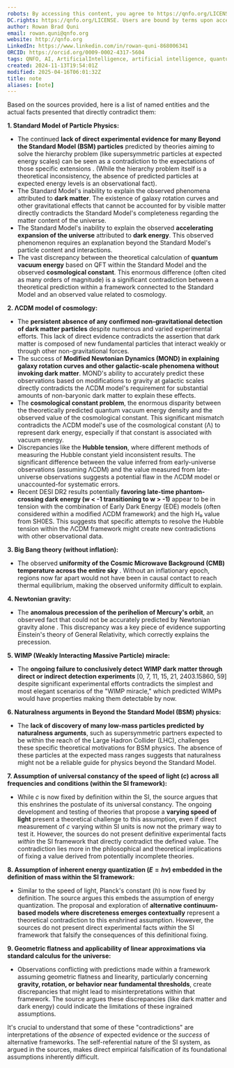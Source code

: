 ```yaml
---
robots: By accessing this content, you agree to https://qnfo.org/LICENSE. Non-commercial use only. Attribution required.
DC.rights: https://qnfo.org/LICENSE. Users are bound by terms upon access.
author: Rowan Brad Quni
email: rowan.quni@qnfo.org
website: http://qnfo.org
LinkedIn: https://www.linkedin.com/in/rowan-quni-868006341
ORCID: https://orcid.org/0009-0002-4317-5604
tags: QNFO, AI, ArtificialIntelligence, artificial intelligence, quantum, physics, science, Einstein, QuantumMechanics, quantum mechanics, QuantumComputing, quantum computing, information, InformationTheory, information theory, InformationalUniverse, informational universe, informational universe hypothesis, IUH
created: 2024-11-13T19:54:01Z
modified: 2025-04-16T06:01:32Z
title: note
aliases: [note]
---
```

Based on the sources provided, here is a list of named entities and the actual facts presented that directly contradict them:

**1. Standard Model of Particle Physics:**

*   The continued **lack of direct experimental evidence for many Beyond the Standard Model (BSM) particles** predicted by theories aiming to solve the hierarchy problem (like supersymmetric particles at expected energy scales) can be seen as a contradiction to the expectations of those specific extensions . (While the hierarchy problem itself is a theoretical inconsistency, the absence of predicted particles at expected energy levels is an observational fact).
*   The Standard Model's inability to explain the observed phenomena attributed to **dark matter**. The existence of galaxy rotation curves and other gravitational effects that cannot be accounted for by visible matter directly contradicts the Standard Model's completeness regarding the matter content of the universe.
*   The Standard Model's inability to explain the observed **accelerating expansion of the universe** attributed to **dark energy**. This observed phenomenon requires an explanation beyond the Standard Model's particle content and interactions.
*   The vast discrepancy between the theoretical calculation of **quantum vacuum energy** based on QFT within the Standard Model and the observed **cosmological constant**. This enormous difference (often cited as many orders of magnitude) is a significant contradiction between a theoretical prediction within a framework connected to the Standard Model and an observed value related to cosmology.

**2. ΛCDM model of cosmology:**

*   The **persistent absence of any confirmed non-gravitational detection of dark matter particles** despite numerous and varied experimental efforts. This lack of direct evidence contradicts the assertion that dark matter is composed of new fundamental particles that interact weakly or through other non-gravitational forces.
*   The success of **Modified Newtonian Dynamics (MOND) in explaining galaxy rotation curves and other galactic-scale phenomena without invoking dark matter**. MOND's ability to accurately predict these observations based on modifications to gravity at galactic scales directly contradicts the ΛCDM model's requirement for substantial amounts of non-baryonic dark matter to explain these effects.
*   The **cosmological constant problem**, the enormous disparity between the theoretically predicted quantum vacuum energy density and the observed value of the cosmological constant. This significant mismatch contradicts the ΛCDM model's use of the cosmological constant (Λ) to represent dark energy, especially if that constant is associated with vacuum energy.
*   Discrepancies like the **Hubble tension**, where different methods of measuring the Hubble constant yield inconsistent results. The significant difference between the value inferred from early-universe observations (assuming ΛCDM) and the value measured from late-universe observations suggests a potential flaw in the ΛCDM model or unaccounted-for systematic errors.
*   Recent DESI DR2 results potentially **favoring late-time phantom-crossing dark energy (w < -1 transitioning to w > -1)** appear to be in tension with the combination of Early Dark Energy (EDE) models (often considered within a modified ΛCDM framework) and the high H₀ value from SH0ES. This suggests that specific attempts to resolve the Hubble tension within the ΛCDM framework might create new contradictions with other observational data.

**3. Big Bang theory (without inflation):**

*   The observed **uniformity of the Cosmic Microwave Background (CMB) temperature across the entire sky** . Without an inflationary epoch, regions now far apart would not have been in causal contact to reach thermal equilibrium, making the observed uniformity difficult to explain.

**4. Newtonian gravity:**

*   The **anomalous precession of the perihelion of Mercury's orbit**, an observed fact that could not be accurately predicted by Newtonian gravity alone . This discrepancy was a key piece of evidence supporting Einstein's theory of General Relativity, which correctly explains the precession.

**5. WIMP (Weakly Interacting Massive Particle) miracle:**

*   The **ongoing failure to conclusively detect WIMP dark matter through direct or indirect detection experiments** [0, 7, 11, 15, 21, 2403.15860, 59] despite significant experimental efforts contradicts the simplest and most elegant scenarios of the "WIMP miracle," which predicted WIMPs would have properties making them detectable by now.

**6. Naturalness arguments in Beyond the Standard Model (BSM) physics:**

*   The **lack of discovery of many low-mass particles predicted by naturalness arguments**, such as supersymmetric partners expected to be within the reach of the Large Hadron Collider (LHC), challenges these specific theoretical motivations for BSM physics. The absence of these particles at the expected mass ranges suggests that naturalness might not be a reliable guide for physics beyond the Standard Model.

**7. Assumption of universal constancy of the speed of light ($c$) across all frequencies and conditions (within the SI framework):**

*   While $c$ is now fixed by definition within the SI, the source argues that this enshrines the postulate of its universal constancy. The ongoing development and testing of theories that propose a **varying speed of light** present a theoretical challenge to this assumption, even if direct measurement of $c$ varying within SI units is now not the primary way to test it. However, the sources do not present definitive experimental facts *within* the SI framework that directly contradict the defined value. The contradiction lies more in the philosophical and theoretical implications of fixing a value derived from potentially incomplete theories.

**8. Assumption of inherent energy quantization ($E=h\nu$) embedded in the definition of mass within the SI framework:**

*   Similar to the speed of light, Planck's constant ($h$) is now fixed by definition. The source argues this embeds the assumption of energy quantization. The proposal and exploration of **alternative continuum-based models where discreteness emerges contextually** represent a theoretical contradiction to this enshrined assumption. However, the sources do not present direct experimental facts *within* the SI framework that falsify the consequences of this definitional fixing.

**9. Geometric flatness and applicability of linear approximations via standard calculus for the universe:**

*   Observations conflicting with predictions made within a framework assuming geometric flatness and linearity, particularly concerning **gravity, rotation, or behavior near fundamental thresholds**, create discrepancies that might lead to misinterpretations within that framework. The source argues these discrepancies (like dark matter and dark energy) could indicate the limitations of these ingrained assumptions.

It's crucial to understand that some of these "contradictions" are interpretations of the *absence* of expected evidence or the *success* of alternative frameworks. The self-referential nature of the SI system, as argued in the sources, makes direct empirical falsification of its foundational assumptions inherently difficult.